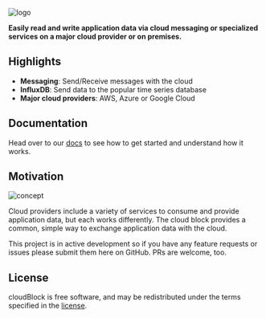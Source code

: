![logo](https://raw.githubusercontent.com/kb2ma/data-relay/landr_for_data_relay/docs/images/cloudBlock-logo.png)

**Easily read and write application data via cloud messaging or specialized services on a major cloud provider or on premises.**

## Highlights

- **Messaging**: Send/Receive messages with the cloud
- **InfluxDB**: Send data to the popular time series database
- **Major cloud providers**: AWS, Azure or Google Cloud

## Documentation

Head over to our [docs](docs/) to see how to get started and understand how it works.

## Motivation

![concept](https://raw.githubusercontent.com/kb2ma/data-relay/landr_for_data_relay/docs/images/cloud.png)

Cloud providers include a variety of services to consume and provide application data, but each works differently. The cloud block provides a common, simple way to exchange application data with the cloud.

This project is in active development so if you have any feature requests or issues please submit them here on GitHub. PRs are welcome, too.

## License

cloudBlock is free software, and may be redistributed under the terms specified in the [license](https://github.com/kb2ma/data-relay/blob/landr_for_data_relay/LICENSE).
